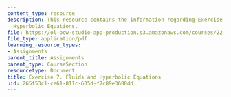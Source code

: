 ```yaml
---
content_type: resource
description: This resource contains the information regarding Exercise 7. Fluids and
  Hyperbolic Equations.
file: https://ol-ocw-studio-app-production.s3.amazonaws.com/courses/22-15-essential-numerical-methods-fall-2014/265f53c1ce61811c605df7c89e3608dd_MIT22_15F14_ex07.pdf
file_type: application/pdf
learning_resource_types:
- Assignments
parent_title: Assignments
parent_type: CourseSection
resourcetype: Document
title: Exercise 7. Fluids and Hyperbolic Equations
uid: 265f53c1-ce61-811c-605d-f7c89e3608dd
---
```

